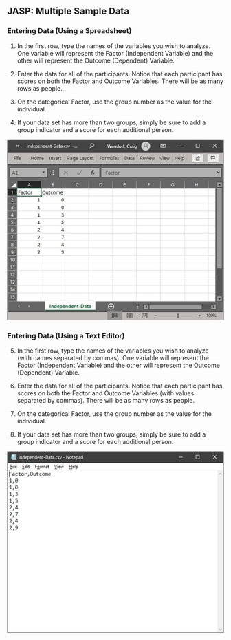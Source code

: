 ## JASP: Multiple Sample Data 

### Entering Data (Using a Spreadsheet)

1. In the first row, type the names of the variables you wish to analyze. One variable will represent the Factor (Independent Variable) and the other will represent the Outcome (Dependent) Variable.

2. Enter the data for all of the participants. Notice that each participant has scores on both the Factor and Outcome Variables. There will be as many rows as people. 

3. On the categorical Factor, use the group number as the value for the individual.

4. If your data set has more than two groups, simply be sure to add a group indicator and a score for each additional person.

<p align="center"><kbd><img src="multiple1.png"></kbd></p>

### Entering Data (Using a Text Editor)

5. In the first row, type the names of the variables you wish to analyze (with names separated by commas). One variable will represent the Factor (Independent Variable) and the other will represent the Outcome (Dependent) Variable.

6. Enter the data for all of the participants. Notice that each participant has scores on both the Factor and Outcome Variables (with values separated by commas). There will be as many rows as people. 

7. On the categorical Factor, use the group number as the value for the individual.

8. If your data set has more than two groups, simply be sure to add a group indicator and a score for each additional person.

<p align="center"><kbd><img src="multiple2.png"></kbd></p>
